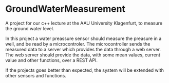 # GroundWaterMeasurement
A project for our c++ lecture at the AAU University Klagenfurt, to measure the ground water level.

In this project a water preassure sensor should measure the preasure in a well, and be read by a microcontroler. The microcontroller sends the measured data to a server which provides the data through a web server. 
The web server should provide the data, with some mean values, current value and other functions, over a REST API.

If the projects goes better than expected, the system will be extended with other sensors and functions.
